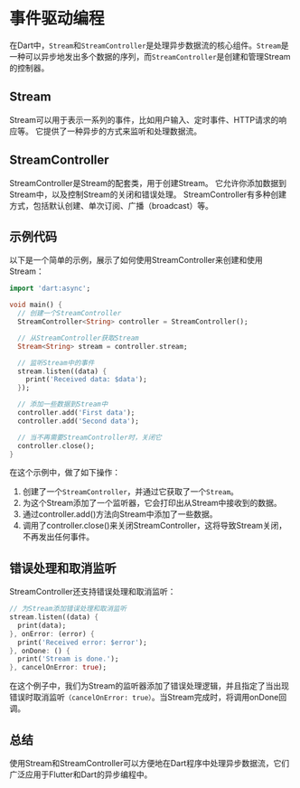 # 事件驱动编程

在Dart中，`Stream`和`StreamController`是处理异步数据流的核心组件。`Stream`是一种可以异步地发出多个数据的序列，而`StreamController`是创建和管理Stream的控制器。

## Stream

Stream可以用于表示一系列的事件，比如用户输入、定时事件、HTTP请求的响应等。
它提供了一种异步的方式来监听和处理数据流。

## StreamController

StreamController是Stream的配套类，用于创建Stream。
它允许你添加数据到Stream中，以及控制Stream的关闭和错误处理。
StreamController有多种创建方式，包括默认创建、单次订阅、广播（broadcast）等。

## 示例代码

以下是一个简单的示例，展示了如何使用StreamController来创建和使用Stream：

```dart
import 'dart:async';

void main() {
  // 创建一个StreamController
  StreamController<String> controller = StreamController();

  // 从StreamController获取Stream
  Stream<String> stream = controller.stream;

  // 监听Stream中的事件
  stream.listen((data) {
    print('Received data: $data');
  });

  // 添加一些数据到Stream中
  controller.add('First data');
  controller.add('Second data');

  // 当不再需要StreamController时，关闭它
  controller.close();
}
```

在这个示例中，做了如下操作：

1. 创建了一个`StreamController`，并通过它获取了一个`Stream`。
2. 为这个Stream添加了一个监听器，它会打印出从Stream中接收到的数据。
3. 通过controller.add()方法向Stream中添加了一些数据。
4. 调用了controller.close()来关闭StreamController，这将导致Stream关闭，不再发出任何事件。

## 错误处理和取消监听

StreamController还支持错误处理和取消监听：

```dart
// 为Stream添加错误处理和取消监听
stream.listen((data) {
  print(data);
}, onError: (error) {
  print('Received error: $error');
}, onDone: () {
  print('Stream is done.');
}, cancelOnError: true);
```

在这个例子中，我们为Stream的监听器添加了错误处理逻辑，并且指定了当出现错误时取消监听`（cancelOnError: true）`。当Stream完成时，将调用onDone回调。

## 总结

使用Stream和StreamController可以方便地在Dart程序中处理异步数据流，它们广泛应用于Flutter和Dart的异步编程中。
